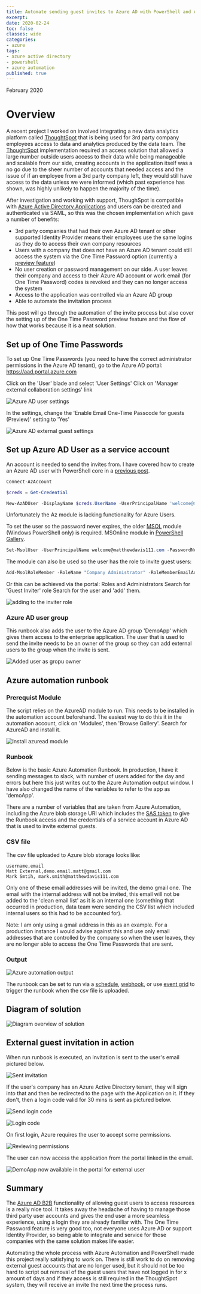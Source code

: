 ```yaml
---
title: Automate sending guest invites to Azure AD with PowerShell and Azure automation
excerpt:
date: 2020-02-24
toc: false
classes: wide
categories:
- azure
tags:
- azure active directory
- powershell
- azure automation
published: true
---
```

February 2020

# Overview

A recent project I worked on involved integrating a new data analytics platform called [ThoughtSpot] that is being used for 3rd party company employees access to data and analytics produced by the data team. The [ThoughtSpot] implementation required an access solution that allowed a large number outside users access to their data while being manageable and scalable from our side, creating accounts in the application itself was a no go due to the sheer number of accounts that needed access and the issue of if an employee from a 3rd party company left, they would still have access to the data unless we were informed (which past experience has shown, was highly unlikely to happen the majority of the time).

After investigation and working with support, ThoughSpot is compatible with [Azure Active Directory Applications] and users can be created and authenticated via SAML, so this was the chosen implementation which gave a number of benefits:

* 3rd party companies that had their own Azure AD tenant or other supported Identity Provider means their employees use the same logins as they do to access their own company resources
* Users with a company that does not have an Azure AD tenant could still access the system via the One Time Password option (currently a [preview feature])
* No user creation or password management on our side. A user leaves their company and access to their Azure AD account or work email (for One Time Password) codes is revoked and they can no longer access the system
* Access to the application was controlled via an Azure AD group
* Able to automate the invitation process

This post will go through the automation of the invite process but also cover the setting up of the One Time Password preview feature and the flow of how that works because it is a neat solution.

## Set up of One Time Passwords

To set up One Time Passwords (you need to have the correct administrator permissions in the Azure AD tenant), go to the Azure AD portal: https://aad.portal.azure.com

Click on the 'User' blade and select 'User Settings'
Click on 'Manager external collaboration settings' link

![Azure AD user settings](/images/azuread-guest-invite/user-settings.png)

In the settings, change the 'Enable Email One-Time Passcode for guests (Preview)' setting to 'Yes'

![Azure AD external guest settings](/images/azuread-guest-invite/external-settings.png)

## Set up Azure AD User as a service account

An account is needed to send the invites from. I have covered how to create an Azure AD user with PowerShell core in a [previous post].

```powershell
Connect-AzAccount

$creds = Get-Credential

New-AzADUser -DisplayName $creds.UserName -UserPrincipalName 'welcome@matthewdavis111.com' -MailNickname $creds.UserName -Password $creds.Password -ForceChangePasswordNextLogin:$false
```

Unfortunately the Az module is lacking functionality for Azure Users.

To set the user so the password never expires, the older [MSOL] module (Windows PowerShell only) is required. MSOnline module in [PowerShell Gallery].

```powershell
Set-MsolUser -UserPrincipalName welcome@matthewdavis111.com -PasswordNeverExpires $true
```

The module can also be used so the user has the role to invite guest users:

```powershell
Add-MsolRoleMember -RoleName "Company Administrator" -RoleMemberEmailAddress "welcome@matthewdavis111.com"
```

Or this can be achieved via the portal:
Roles and Administrators
Search for 'Guest Inviter' role
Search for the user and 'add' them.

![adding to the inviter role](/images/azuread-guest-invite/inviter-role.png)

### Azure AD user group

This runbook also adds the user to the Azure AD group 'DemoApp' which gives them access to the enterprise application. The user that is used to send the invite needs to be an owner of the group so they can add external users to the group when the invite is sent.

![Added user as gropu owner](/images/azuread-guest-invite/group-owner.png)

## Azure automation runbook

### Prerequist Module

The script relies on the AzureAD module to run. This needs to be installed in the automation account beforehand.
The easiest way to do this it in the automation account, click on 'Modules', then 'Browse Gallery'. Search for AzureAD and install it.

![Install azuread module](/images/azuread-guest-invite/azuread-module.png)

### Runbook

Below is the basic Azure Automation Runbook. In production, I have it sending messages to slack, with number of users added for the day and errors but here this just writes out to the Azure Automation output window. I have also changed the name of the variables to refer to the app as 'demoApp'.

<script src="https://gist.github.com/MatthewJDavis/7b6b5be967628d7a97d4c4dd239bd732.js"></script>

There are a number of variables that are taken from Azure Automation, including the Azure blob storage URI which includes the [SAS token] to give the Runbook access and the credentials of a service account in Azure AD that is used to invite external guests.

### CSV file

The csv file uploaded to Azure blob storage looks like:

```csv
username,email
Matt External,demo.email.matt@gmail.com
Mark Smtih, mark.smith@matthewdavis111.com
```

Only one of these email addresses will be invited, the demo gmail one. The email with the internal address will not be invited, this email will not be added to the 'clean email list' as it is an internal one (something that occurred in production, data team were sending the CSV list which included internal users so this had to be accounted for).

Note: I am only using a gmail address in this as an example. For a production instance I would advise against this and use only email addresses that are controlled by the company so when the user leaves, they are no longer able to access the One Time Passwords that are sent.

### Output

![Azure automation output](/images/azuread-guest-invite/output.png)

The runbook can be set to run via a [schedule], [webhook], or use [event grid] to trigger the runbook when the csv file is uploaded.

## Diagram of solution

![Diagram overview of solution](/images/azuread-guest-invite/diagram.png)

## External guest invitation in action

When run runbook is executed, an invitation is sent to the user's email pictured below.

![Sent invitation](/images/azuread-guest-invite/invitation.png)

If the user's company has an Azure Active Directory tenant, they will sign into that and then be redirected to the page with the Application on it.
If they don't, then a login code valid for 30 mins is sent as pictured below.

![Send login code](/images/azuread-guest-invite/send-code.png)

![Login code](/images/azuread-guest-invite/sent-code.png)

On first login, Azure requires the user to accept some permissions.

![Reviewing permissions](/images/azuread-guest-invite/permissions.png)

The user can now access the application from the portal linked in the email.

![DemoApp now available in the portal for external user](/images/azuread-guest-invite/external-app.png)


## Summary

The [Azure AD B2B] functionality of allowing guest users to access resources is a really nice tool. It takes away the headache of having to manage those third party user accounts and gives the end user a more seamless experience, using a login they are already familiar with. The One Time Password feature is very good too, not everyone uses Azure AD or support Identity Provider, so being able to integrate and service for those companies with the same solution makes life easier.

Automating the whole process with Azure Automation and PowerShell made this project really satisfying to work on. There is still work to do on removing external guest accounts that are no longer used, but it should not be too hard to script out removal of the guest users that have not logged in for x amount of days and if they access is still required in the ThoughtSpot system, they will receive an invite the next time the process runs.

[preview feature]: https://docs.microsoft.com/en-us/azure/active-directory/b2b/one-time-passcode
[ThoughtSpot]: https://www.thoughtspot.com/
[previous post]: https://matthewdavis111.com/powershell/manage-azure-ad-powershell-core/
[schedule]: https://docs.microsoft.com/en-us/azure/automation/shared-resources/schedules
[webhook]: https://docs.microsoft.com/en-us/azure/automation/automation-webhooks
[event grid]: https://docs.microsoft.com/en-us/azure/storage/blobs/storage-blob-event-overview
[Azure Active Directory Applications]: https://docs.microsoft.com/en-us/azure/active-directory/manage-apps/what-is-application-management
[MSOL]: https://docs.microsoft.com/en-us/powershell/module/msonline/?view=azureadps-1.0
[PowerShell Gallery]: https://www.powershellgallery.com/packages/MSOnline/1.1.183.57
[SAS Token]: https://docs.microsoft.com/en-us/azure/storage/common/storage-sas-overview
[Azure AD B2B]: https://docs.microsoft.com/en-us/azure/active-directory/b2b/what-is-b2b